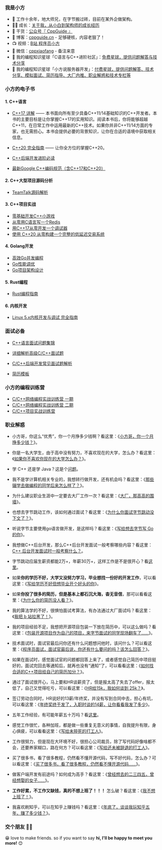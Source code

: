 ### 我是小方

- :dog: 工作十余年，地大师兄，在字节搬过砖，目前在某外企做架构。
- :man_technologist: 成长：[关于我，从小白到架构师的成长经历](https://www.bilibili.com/video/BV12BaqesENa/)
- :seedling: 干货：[公众号『 CppGuide 』](https://cppguide.cn/img/cppguide-wechat.png)
- :pencil: 博客：[cppguide.cn](https://cppguide.cn/) - 足够硬核，内容老狠了！
- :tv: 视频：[B站 程序员小方](https://space.bilibili.com/397565047)
- :love_letter: 微信：[cppxiaofang](https://cppguide.cn/img/cppxiaofang-wechat.jpg) - 备注来意
- :feet: 我的编程知识星球「C语言与C++进阶社区」：[免费星球，提供问题解答与技术分享](https://cppguide.cn/img/zsxq.png)
- :feet: 我的编程知识星球「小方说服务器开发」：[付费星球，提供问题解答、技术分享、模拟面试、简历指导、大厂内推、职业解惑和技术专栏等](https://mp.weixin.qq.com/s/CEYrCdceyg_Sx4eYhdCa-Q)


### 小方的电子书

#### 1. C++语言
- [C++17 详解](https://cppguide.cn/pages/cpp17indetailcontents/) —— 本书面向所有至少具备C++11/14基础知识的C++开发者。本书的主要目标是让你掌握C++17的实用知识。阅读本书后，你将能够超越C++11，在日常工作中运用最新的C++技术。如果你并非C++11/14方面的专家，也无需担心。本书会提供必要的背景知识，让你在合适的语境中获取相关信息。

- [C++20 完全指南](https://cppguide.cn/pages/cpp20completeguides/) —— 让你全方位的掌握C++20。

- [C++后端开发进阶必读](https://cppguide.cn/pages/essentialsofcppserverprogrammingch01/) 

- [最新Google C++编码规范（含C++17和C++20）](https://cppguide.cn/LatestGoogleCppStyleGuideForCpp17&20/)

#### 2. C++大型项目源码分析
- [TeamTalk源码解析](https://cppguide.cn/pages/teamtalk-source-analysis/)

#### 3. C++项目实战
- [零基础开发C++小游戏](https://mp.weixin.qq.com/s/zT49GLc83VEX6BtVt6ksEg)
- [从零用C语言写一个Redis](https://cppguide.cn/pages/writemyredisfromscratch01/)
- [用C++17从零开发一个调试器](https://mp.weixin.qq.com/s/eXPm7xtp2wJ91HLQKOr5_g)
- [使用 C++20 从零构建一个完整的低延迟交易系统](https://mp.weixin.qq.com/s/9QXKRVDiNPHBs2XFzP_Dnw)

#### 4. Golang开发
- [高效Go并发编程](https://cppguide.cn/pages/effectiveconcurrencyingo00/)
- [Go性能调优](https://cppguide.cn/pages/handsonhighperformancewithgo00/)
- [Go项目架构设计](https://cppguide.cn/pages/handsonsoftwarearchitecturewithgo00/)

#### 5. Rust编程
- [Rust编程指南](https://cppguide.cn/pages/programmingRust/)

#### 6. 内核开发
- [Linux 5.x内核开发与调试 完全指南](https://mp.weixin.qq.com/s/GlShTZUC0Y1ERGVetlJcyA)

### 面试必备

- [C++语言面试问题集锦](https://cppguide.cn/pages/cppinterviewmostaskedquestions01/) 

- [详细解析高级C/C++面试题](https://www.bilibili.com/video/BV1BubqeYEYd/6a0204f7ae664c6faa38b840e828)

- [C/C++后端开发常见面试题解析](https://www.bilibili.com/cheese/play/ss27088)

- [简历模板](https://mp.weixin.qq.com/s/-l6QbxV0ZnALpey5J4bGuw)

### 小方的编程训练营
- [C/C++网络编程实战训练营 一期](https://mp.weixin.qq.com/s/3Rc2uinOr74Q-u954VSNBQ)
- [C/C++网络编程实战训练营 二期](https://mp.weixin.qq.com/s/s9OwZ60aIMPKk2GLBa7Dwg)
- [C/C++项目实战训练营](https://mp.weixin.qq.com/s/ShJsrDZtNsGkO8eJqzc4bg)

### 职业解惑

- 小方哥，你这么“优秀”，你一个月挣多少钱啊？看这里：《[小方哥，你一个月挣多少钱？](https://mp.weixin.qq.com/s/TD6k_a63vtKeEpGLYApuqw)》。

- 你是一名大学生，由于高中没有努力，不喜欢现在的大学，怎么办？看这里：《[如果你不喜欢你现在的大学怎么办？](https://mp.weixin.qq.com/s/tByGEbMXZ09PxyCkux9JuQ)》。

- 学 C++ 还是学 Java？这是个[问题](https://mp.weixin.qq.com/s/rff-Muj7skUpjVcprVe0TA)。

- 我不是学计算机相关专业的，我想转行做开发，还有机会吗？看这里：《[那些辍学去做编程的同学后来怎么样了？](https://mp.weixin.qq.com/s/Ml1j46l581QwWlZ1whu3_w)》。

- 为什么建议职业生涯中一定要去大厂工作一次？看这里：《[大厂，那高高的围墙](https://mp.weixin.qq.com/s/uptYGOLsoSDyOM6ZLWM96w)》。

- 也想去字节跳动工作，该如何通过面试？看这里：《[为什么你面试字节跳动没下文了？](https://mp.weixin.qq.com/s/zcyqPitJse_aSU79FxjD4A)》。

- 听说字节主要使用go语言做开发，是这样吗？看这里：《[写给想去字节写 Go 的你](https://mp.weixin.qq.com/s/CULJaY9gXwHwft8XZeRXAA)》。

- 我想做C++后台开发，那么C++后台开发面试一般考察哪些内容？看这里：[C++ 后台开发面试时一般考察什么？](https://mp.weixin.qq.com/s/NH-fWzy2Vhq9W4iEIVjyDg)。

- 字节跳动应届生薪资都能2万+，年薪30万+，这样工作是不是很开心？看[这里](https://mp.weixin.qq.com/s/pWseibS02AxpxoYyDYeLfQ)。

- 如果**你的学历不好，大学又没努力学习，毕业想找一份好的开发工作**，可以看这里：《[写给学历不好但想毕业开个好头的你](https://mp.weixin.qq.com/s/jJfx7OQhgO02UDKQfCyIJA)》。

- 如果**你投了很多的简历，但是基本上都石沉大海，杳无音信**，那可以看看这里：《[为什么你的简历没人看？](https://mp.weixin.qq.com/s/-l6QbxV0ZnALpey5J4bGuw)》。

- 我的算法学的不好，很惧怕面试考算法，有办法通过大厂面试吗？看这里：《[我把 b 站拉黑了！](https://mp.weixin.qq.com/s/W_FzQZj-EsraImCTtXMx9w)》。

- 我的项目经验不足，我想把开源项目包装一下放在简历中，可以这么做吗？看这里：《[包装开源项目作为自己的项目，来字节面试的同学现场翻车了......](https://mp.weixin.qq.com/s/2qFpvhy3Pq7xEoXrof5GKg)》。

- 技术面试时，面试官最后问你还有什么问题想问他时，该问什么？可以看这里：《[程序员面试，面试官最后说，你还有什么要问的吗？该怎么回答？](https://mp.weixin.qq.com/s/7U4yGS83HMyOY1m_V48UgQ)》。

- 如果在面试时，感觉面试官的问题都回答上来了，或者感觉自己简历中项目挺好的，面试完回去等通知后，就再也没有“通知”了，可以看看这里：《[如何找合适的C++项目给自己的简历加分？](https://mp.weixin.qq.com/s/WHYBewke6LdDew_ejSEJNw)》。

- 通过了面试很开心，马上要和HR谈薪资了，但是报太高了失去了offer，报太低了，自己又觉得吃亏，可以看这里：《[HR给15k，我如何谈到 25k？](https://mp.weixin.qq.com/s/9inRhtP4KSWkcb_bGzVhjA)》。

- 签订劳动合同时，HR说好的13薪/年终奖，并没有写到合同中去，担心有坑，可以看这里：《[年终奖终于发了，入职时谈的14薪，让你看看我发了多少](https://mp.weixin.qq.com/s/c0i3Z7C_3V-QrGUjkm85Sw)》。

- 五年工作经验，有可能年薪五十万吗？看[这里](https://mp.weixin.qq.com/s/5xYWlIhZBfl4fFnA59EARw)。

- 感觉工作很忙，各种加班，都是做一些重复无意义的事情，自我提升有限，身心俱疲，可以看看这里：《[写给未猝死的打工人](https://mp.weixin.qq.com/s/jVjMxDCTJ-haAVEaZM9PqQ)》。

- 工作很努力，但是现在大环境不好，很担心公司裁员，除了写代码好像啥都不会，还要养家糊口，路在何方？可以看这里：《[写给还未被辞退的打工人](https://mp.weixin.qq.com/s/wGn4f7sD4L7rKT9rgluJIA)》。

- 买了很多书，看了很多教程，仍然看不懂开源代码，写不好代码，怎么办？可以看这里：《[买了很多书，看了很多教程，仍然看不懂开源代码......](https://mp.weixin.qq.com/s/2BAstTAVzjSufSN2LAad4Q)》。

- 做客户端开发有前途吗？如何成为高手？看这里：《[曾经想去的二三四五，曾经想娶的女子......](https://mp.weixin.qq.com/s/1rFjA1oUItYqiV3DtYLGFA)》。

- **工作好累，不工作又缺钱，真的不想上班了！！！** 怎么破？看这里：《[我不想上班了！](https://mp.weixin.qq.com/s/23_cJGXyawqIv9nHYE49MA)》。

- 我喜欢刷知乎，可以在知乎上赚钱吗？看这里：《[年底了，谈谈我玩知乎五年，赚了多少钱？](https://mp.weixin.qq.com/s/Ha0n1OZhl6krZkgmOlz_3Q)》。


### 交个朋友 👬🏻

😁  love to make friends.</b> so if you want to say <b>hi, I'll be happy to meet you more!</b> 😊</em>
